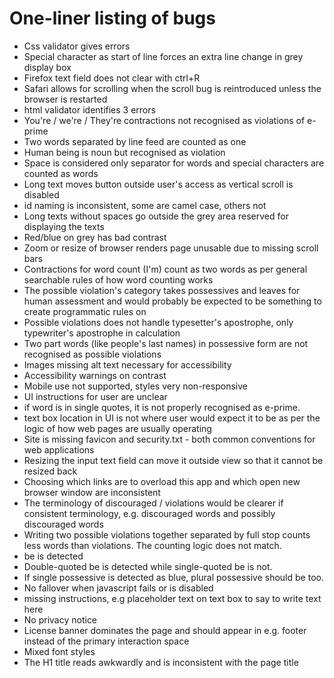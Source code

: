 # One-liner listing of bugs

- Css validator gives errors
- Special character as start of line forces an extra line change in grey display box
- Firefox text field does not clear with ctrl+R
- Safari allows for scrolling when the scroll bug is reintroduced unless the browser is restarted
- html validator identifies 3 errors
- You're / we're / They're contractions not recognised as violations of e-prime
- Two words separated by line feed are counted as one
- Human being is noun but recognised as violation
- Space is considered only separator for words and special characters are counted as words
- Long text moves button outside user's access as vertical scroll is disabled
- id naming is inconsistent, some are camel case, others not
- Long texts without spaces go outside the grey area reserved for displaying the texts
- Red/blue on grey has bad contrast
- Zoom or resize of browser renders page unusable due to missing scroll bars
- Contractions for word count (I'm) count as two words as per general searchable rules of how word counting works
- The possible violation's category takes possessives and leaves for human assessment and would probably be expected to be something to create programmatic rules on
- Possible violations does not handle typesetter's apostrophe, only typewriter's apostrophe in calculation
- Two part words (like people's last names) in possessive form are not recognised as possible violations
- Images missing alt text necessary for accessibility
- Accessibility warnings on contrast
- Mobile use not supported, styles very non-responsive
- UI instructions for user are unclear
- if word is in single quotes, it is not properly recognised as e-prime.
- text box location in UI is not where user would expect it to be as per the logic of how web pages are usually operating
- Site is missing favicon and security.txt - both common conventions for web applications
- Resizing the input text field can move it outside view so that it cannot be resized back
- Choosing which links are to overload this app and which open new browser window are inconsistent
- The terminology of discouraged / violations would be clearer if consistent terminology, e.g. discouraged words and possibly discouraged words
- Writing two possible violations together separated by full stop counts less words than violations. The counting logic does not match.
- <html>be<html> is detected
- Double-quoted be is detected while single-quoted be is not. 
- If single possessive is detected as blue, plural possessive should be too. 
- No fallover when javascript fails or is disabled
- missing instructions, e.g placeholder text on text box to say to write text here
- No privacy notice
- License banner dominates the page and should appear in e.g. footer instead of the primary interaction space
- Mixed font styles
- The H1 title reads awkwardly and is inconsistent with the page title